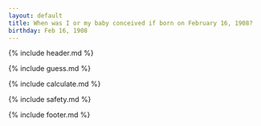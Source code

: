 ```yaml
---
layout: default
title: When was I or my baby conceived if born on February 16, 1908?
birthday: Feb 16, 1908
---
```


{% include header.md %}

{% include guess.md %}

{% include calculate.md %}

{% include safety.md %}

{% include footer.md %}




